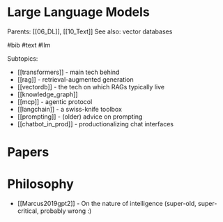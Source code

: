 # Large Language Models

Parents: [[06_DL]], [[10_Text]]
See also: vector databases

#bib #text #llm


Subtopics:
* [[transformers]] - main tech behind
* [[rag]] - retrieval-augmented generation
* [[vectordb]] - the tech on which RAGs typically live
* [[knowledge_graph]]
* [[mcp]] - agentic protocol
* [[langchain]] - a swiss-knife toolbox
* [[prompting]] - (older) advice on prompting
* [[chatbot_in_prod]] - productionalizing chat interfaces

# Papers


# Philosophy

* [[Marcus2019gpt2]] - On the nature of intelligence (super-old, super-critical, probably wrong :)

